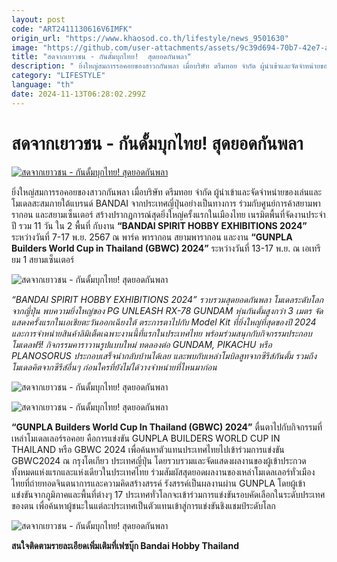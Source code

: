 ```yaml
---
layout: post
code: "ART2411130616V6IMFK"
origin_url: "https://www.khaosod.co.th/lifestyle/news_9501630"
image: "https://github.com/user-attachments/assets/9c39d694-70b7-42e7-a536-9fbc5242e7ae"
title: "สดจากเยาวชน - กันดั้มบุกไทย!  สุดยอดกันพลา"
description: " ยิ่งใหญ่สมการรอคอยของสาวกกันพลา เมื่อบริษัท ดรีมทอย จำกัด ผู้นำเข้าและจัดจำหน่ายของเล่นและโมเดลสะสมภายใต้แบรนด์ BANDAI จากประเทศญี่ปุ่นอย่างเป็นทางการ"
category: "LIFESTYLE"
language: "th"
date: 2024-11-13T06:28:02.299Z
---
```


# สดจากเยาวชน - กันดั้มบุกไทย!  สุดยอดกันพลา

[![สดจากเยาวชน - กันดั้มบุกไทย!  สุดยอดกันพลา](https://www.khaosod.co.th/wpapp/uploads/2024/11/SOD-1-scaled.jpg "สดจากเยาวชน - กันดั้มบุกไทย!  สุดยอดกันพลา")](https://www.khaosod.co.th/wpapp/uploads/2024/11/SOD-1-scaled.jpg)

ยิ่งใหญ่สมการรอคอยของสาวกกันพลา เมื่อบริษัท ดรีมทอย จำกัด ผู้นำเข้าและจัดจำหน่ายของเล่นและโมเดลสะสมภายใต้แบรนด์ BANDAI จากประเทศญี่ปุ่นอย่างเป็นทางการ ร่วมกับศูนย์การค้าสยามพารากอน และสยามเซ็นเตอร์ สร้างปรากฏการณ์สุดยิ่งใหญ่ครั้งแรกในเมืองไทย เนรมิตพื้นที่จัดงานประจำปี รวม 11 วัน ใน 2 พื้นที่ กับงาน **“BANDAI SPIRIT HOBBY EXHIBITIONS 2024”** ระหว่างวันที่ 7-17 พ.ย. 2567 ณ พาร์ค พารากอน สยามพารากอน และงาน **“GUNPLA Builders World Cup in Thailand (GBWC) 2024”** ระหว่างวันที่ 13-17 พ.ย. ณ เอเทรียม 1 สยามเซ็นเตอร์

![สดจากเยาวชน - กันดั้มบุกไทย! สุดยอดกันพลา](https://www.khaosod.co.th/wpapp/uploads/2024/11/SOD01.jpg)

_“BANDAI SPIRIT HOBBY EXHIBITIONS 2024” รวบรวมสุดยอดกันพลา โมเดลระดับโลกจากญี่ปุ่น พบความยิ่งใหญ่ของ PG UNLEASH RX-78 GUNDAM หุ่นกันดั้มสูงกว่า 3 เมตร จัดแสดงครั้งแรกในเอเชียตะวันออกเฉียงใต้ ตระการตาไปกับ Model Kit ที่ยิ่งใหญ่ที่สุดของปี 2024 และการจำหน่ายสินค้าลิมิเต็ดเฉพาะงานนี้ที่แรกในประเทศไทย พร้อมร่วมสนุกกับกิจกรรมประกอบโมเดลฟรี! กิจกรรมคาราวานรูปแบบใหม่ ทดลองต่อ GUNDAM, PIKACHU หรือ PLANOSORUS ประกอบเสร็จนำกลับบ้านได้เลย และพบกับเหล่าโมบิลสูทจากซีรีส์กันดั้ม รวมถึงโมเดลคิตจากซีรีส์อื่นๆ ก่อนใครที่ยังไม่ได้วางจำหน่ายที่ไหนมาก่อน_

![สดจากเยาวชน - กันดั้มบุกไทย! สุดยอดกันพลา](https://www.khaosod.co.th/wpapp/uploads/2024/11/SOD04.jpg)

![สดจากเยาวชน - กันดั้มบุกไทย! สุดยอดกันพลา](https://www.khaosod.co.th/wpapp/uploads/2024/11/SOD05.jpg)

**“GUNPLA Builders World Cup In Thailand (GBWC) 2024”** ตื่นตาไปกับกิจกรรมที่เหล่าโมเดลเลอร์รอคอย คือการแข่งขัน GUNPLA BUILDERS WORLD CUP IN THAILAND หรือ GBWC 2024 เพื่อค้นหาตัวแทนประเทศไทยไปเข้าร่วมการแข่งขัน GBWC2024 ณ กรุงโตเกียว ประเทศญี่ปุ่น โดยรวบรวมและจัดแสดงผลงานของผู้เข้าประกวดทั้งหมดแห่งแรกและแห่งเดียวในประเทศไทย ร่วมสัมผัสสุดยอดผลงานของเหล่าโมเดลเลอร์ทั่วเมืองไทยที่ถ่ายทอดจินตนาการและความคิดสร้างสรรค์ รังสรรค์เป็นผลงานผ่าน GUNPLA โดยผู้เข้าแข่งขันจากภูมิภาคและพื้นที่ต่างๆ 17 ประเทศทั่วโลกจะเข้าร่วมการแข่งขันรอบคัดเลือกในระดับประเทศของตน เพื่อค้นหาผู้ชนะในแต่ละประเทศเป็นตัวแทนเข้าสู่การแข่งขันชิงแชมป์ระดับโลก

![สดจากเยาวชน - กันดั้มบุกไทย! สุดยอดกันพลา](https://www.khaosod.co.th/wpapp/uploads/2024/11/SOD02.jpg)

**สนใจติดตามรายละเอียดเพิ่มเติมที่เฟซบุ๊ก Bandai Hobby Thailand**